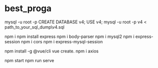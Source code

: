 # best_proga
mysql -u root -p
CREATE DATABASE v4;
USE v4;
mysql -u root -p v4 < path_to_your_sql_dump\v4.sql

npm i
npm install express
npm i body-parser 
npm i mysql2
npm i express-session
npm i cors
npm i express-mysql-session

npm install -g @vue/cli
vue create.	
npm i axios

npm start
npm run serve
